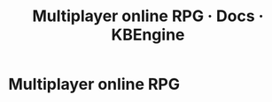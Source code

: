 ﻿---
layout: docs
title: Multiplayer online RPG · Docs · KBEngine
tab: docs
docsitem: documentation-gameexample2
---

Multiplayer online RPG
====================

